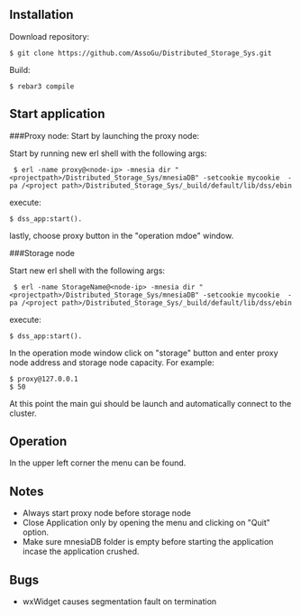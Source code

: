 
Installation
-----
Download repository:

    $ git clone https://github.com/AssoGu/Distributed_Storage_Sys.git

Build:
    
    $ rebar3 compile
    
Start application
-----
###Proxy node:
Start by launching the proxy node: 

Start by running new erl shell with the following args:
     
     $ erl -name proxy@<node-ip> -mnesia dir "<projectpath>/Distributed_Storage_Sys/mnesiaDB" -setcookie mycookie  -pa /<project path>/Distributed_Storage_Sys/_build/default/lib/dss/ebin

execute:

    $ dss_app:start().
    
lastly, choose proxy button in the "operation mdoe" window.

###Storage node

Start new erl shell with the following args:
     
     $ erl -name StorageName@<node-ip> -mnesia dir "<projectpath>/Distributed_Storage_Sys/mnesiaDB" -setcookie mycookie  -pa /<project path>/Distributed_Storage_Sys/_build/default/lib/dss/ebin

execute:

    $ dss_app:start().
    
In the operation mode window click on "storage" button and enter proxy node address and storage node capacity.
For example:

    $ proxy@127.0.0.1
    $ 50 
    

At this point the main gui should be launch and automatically connect to the cluster.

Operation
-----
In the upper left corner the menu can be found.

Notes
-----
* Always start proxy node before storage node
* Close Application only by opening the menu and clicking on "Quit" option.
* Make sure mnesiaDB folder is empty before starting the application incase the application crushed.


Bugs
----
* wxWidget causes segmentation fault on termination
